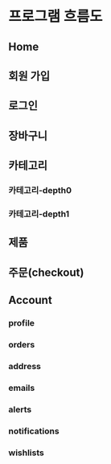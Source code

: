 # 프로그램 흐름도
## Home
## 회원 가입
## 로그인
## 장바구니
## 카테고리 
### 카테고리-depth0
### 카테고리-depth1
## 제품
## 주문(checkout)
## Account
### profile
### orders
### address
### emails
### alerts
### notifications
### wishlists





